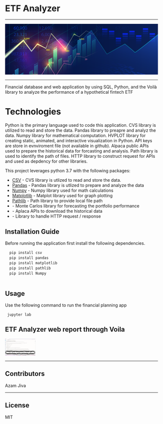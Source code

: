 # ETF Analyzer
-----------

![Finanl Planning](Challenge-image.png)

-----------

Financial database and web application by using SQL, Python, and the Voilà library to analyze the performance of a hypothetical fintech ETF



# Technologies

Python is the primary language used to code this application. CVS library is utilized to read and store the data. Pandas library to preapre and analyz the data. 
Numpy library for mathematical computation. HVPLOT library for creating static, animated, and interactive visualization in Python. API keys are store in evnviroment file (not available in github). Alpaca public APIs used to prepare the historical data for forcasting and analysis. Path library is used to identify the path of files. HTTP library to construct request for APIs and used as depdency for other libraries. 


This project leverages python 3.7 with the following packages:

* [CSV](https://docs.python.org/3/library/csv.html) - CVS library is utlized to read and store the data.
* [Pandas](https://github.com/pandas-dev/pandas) - Pandas library is utlized to prepare and analyze the data
* [Numpy](https://numpy.org/doc/stable/user/whatisnumpy.html) - Numpy library used for math calculations
* [Matplotlib](https://matplotlib.org/stable/index.html) -  Matplot library used for graph plotting
* [Pathlib](https://docs.python.org/3/library/pathlib.html) - Path library to provide local file path
* []() - Monte Carlos library for forecasting the portfolio performance 
* []() - Aplaca APIs to download the historical data 
* []() - Library to handle HTTP request / response

## Installation Guide


Before running the application first install the following dependencies.

```python
  pip install csv
  pip install pandas
  pip install matplotlib
  pip install pathlib
  pip install Numpy
  
```

## Usage

Use the following command to run the financial planning app

```git to the directory and type
 jupyter lab
```

## ETF Analyzer web report through Voila

![GIF](ETF-outcome-screencapture.gif)

---

## Contributors

Azam Jiva

---

## License

MIT







